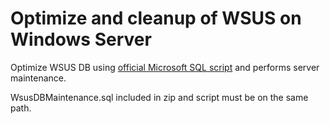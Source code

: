 # Optimize and cleanup of WSUS on Windows Server

Optimize WSUS DB using [ official Microsoft SQL script](https://web.archive.org/web/20200318183528/https://gallery.technet.microsoft.com/scriptcenter/6f8cde49-5c52-4abd-9820-f1d270ddea61) and performs server maintenance.

WsusDBMaintenance.sql included in zip and script must be on the same path.

